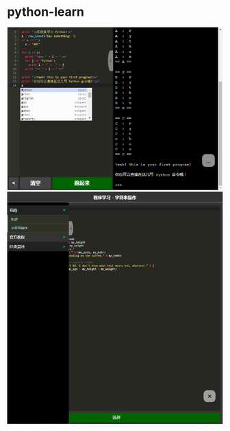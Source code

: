 # python-learn

![Demo](https://github.com/tobeatiger/python-learn/blob/master/demo.png)
![Demo2](https://github.com/tobeatiger/python-learn/blob/master/demo2.png)
